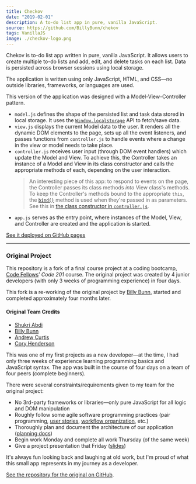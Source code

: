 ```yaml
---
title: Checkov
date: "2019-02-01"
description: A to-do list app in pure, vanilla JavaScript.
source: https://github.com/BillyBunn/chekov
tags: VanillaJS
image: ./checkov-logo.png
---
```


Chekov is to-do list app written in pure, vanilla JavaScript. It allows users to create multiple to-do lists and add, edit, and delete tasks on each list. Data is persisted across browser sessions using local storage.

The application is written using only JavaScript, HTML, and CSS—no outside libraries, frameworks, or languages are used.

This version of the application was designed with a Model-View-Controller pattern.

- `model.js` defines the shape of the persisted list and task data stored in local storage. It uses the [`Window.localstorage`](https://developer.mozilla.org/en-US/docs/Web/API/Window/localStorage) API to fetch/save data.
- `view.js` displays the current Model data to the user. It renders all the dynamic DOM elements to the page, sets up all the event listeners, and passes functions from `controller.js` to handle events where a change in the view or model needs to take place.
- `controller.js` receives user input (through DOM event handlers) which update the Model and View. To achieve this, the Controller takes an instance of a Model and View in its class constructor and calls the appropriate methods of each, depending on the user interaction.
  > An interesting piece of this app: to respond to events on the page, the Controller passes its class methods _into_ View class's methods. To keep the Controller's methods bound to the appropriate `this`, the [`bind()`](https://developer.mozilla.org/en-US/docs/Web/JavaScript/Reference/Global_objects/Function/bind) method is used when they're passed in as parameters. See this in [the class constructor in `controller.js`](https://github.com/BillyBunn/chekov/blob/master/js/controller.js).
- `app.js` serves as the entry point, where instances of the Model, View, and Controller are created and the application is started.

[See it deployed on GitHub pages](https://billybunn.com/chekov/)

---

### Original Project

This repository is a fork of a final course project at a coding bootcamp, [Code Fellows](https://www.codefellows.org/)’ _Code 201_ course. The original project was created by 4 junior developers (with only 3 weeks of programming experience) in four days.

This fork is a re-working of the original project by [Billy Bunn](https://github.com/BillyBunn), started and completed approximately four months later.

#### Original Team Credits

- [Shukri Abdi](https://github.com/sabdi21)
- [Billy Bunn](https://github.com/BillyBunn)
- [Andrew Curtis](https://github.com/amjcurtis)
- [Cory Henderson](https://github.com/cory0s)

This was one of my first projects as a new developer—at the time, I had only three weeks of experience learning programming basics and JavaScript syntax. The app was built in the course of four days on a team of four peers (complete beginners).

There were several constraints/requirements given to my team for the original project:

- No 3rd-party frameworks or libraries—only pure JavaScript for all logic and DOM manipulation
- Roughly follow some agile software programming practices (pair programming, [user stories](https://github.com/abc-s/201-final-project/blob/master/planning/user-stories.md), [workflow organization](https://github.com/abc-s/201-final-project/projects/1), etc.)
- Thoroughly plan and document the architecture of our application ([planning docs](https://github.com/abc-s/201-final-project/tree/master/planning))
- Begin work Monday and complete all work Thursday (of the same week)
- Give a project presentation that Friday ([slides](https://github.com/abc-s/201-final-project/blob/master/planning/presentation-slideshow.pdf))

It's always fun looking back and laughing at old work, but I'm proud of what this small app represents in my journey as a developer.

[See the repository for the original on GitHub](https://github.com/abc-s/201-final-project).

<!-- ![checkov initial screen](./checkov-1.png)
![checkov list screen](./checkov-2.png) -->